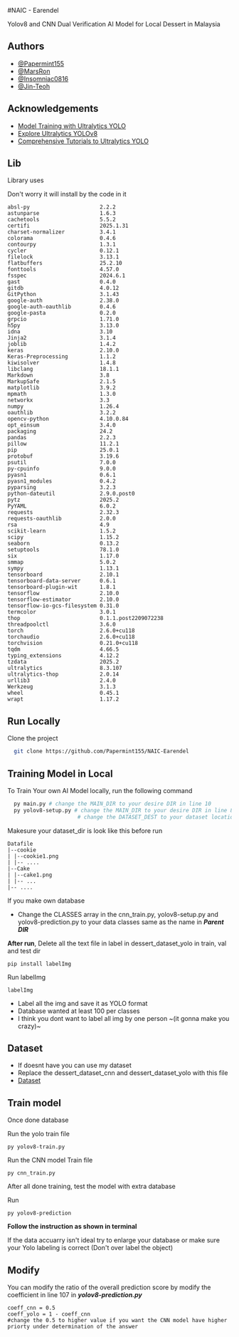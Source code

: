 #NAIC - Earendel

Yolov8 and CNN Dual Verification AI Model for Local Dessert in Malaysia
## Authors
- [@Papermint155](https://github.com/Papermint155)
- [@MarsRon](https://github.com/MarsRon)
- [@Insomniac0816](https://github.com/Insomniac0816)
- [@Jin-Teoh](https://github.com/Jin-Teoh)


## Acknowledgements

 - [Model Training with Ultralytics YOLO](https://docs.ultralytics.com/modes/train/)
 - [Explore Ultralytics YOLOv8](https://docs.ultralytics.com/models/yolov8/)
 - [Comprehensive Tutorials to Ultralytics YOLO](https://docs.ultralytics.com/guides/)


## Lib
Library uses

Don't worry it will install by the code in it
```
absl-py                      2.2.2
astunparse                   1.6.3
cachetools                   5.5.2
certifi                      2025.1.31
charset-normalizer           3.4.1
colorama                     0.4.6
contourpy                    1.3.1
cycler                       0.12.1
filelock                     3.13.1
flatbuffers                  25.2.10
fonttools                    4.57.0
fsspec                       2024.6.1
gast                         0.4.0
gitdb                        4.0.12
GitPython                    3.1.43
google-auth                  2.38.0
google-auth-oauthlib         0.4.6
google-pasta                 0.2.0
grpcio                       1.71.0
h5py                         3.13.0
idna                         3.10
Jinja2                       3.1.4
joblib                       1.4.2
keras                        2.10.0
Keras-Preprocessing          1.1.2
kiwisolver                   1.4.8
libclang                     18.1.1
Markdown                     3.8
MarkupSafe                   2.1.5
matplotlib                   3.9.2
mpmath                       1.3.0
networkx                     3.3
numpy                        1.26.4
oauthlib                     3.2.2
opencv-python                4.10.0.84
opt_einsum                   3.4.0
packaging                    24.2
pandas                       2.2.3
pillow                       11.2.1
pip                          25.0.1
protobuf                     3.19.6
psutil                       7.0.0
py-cpuinfo                   9.0.0
pyasn1                       0.6.1
pyasn1_modules               0.4.2
pyparsing                    3.2.3
python-dateutil              2.9.0.post0
pytz                         2025.2
PyYAML                       6.0.2
requests                     2.32.3
requests-oauthlib            2.0.0
rsa                          4.9
scikit-learn                 1.5.2
scipy                        1.15.2
seaborn                      0.13.2
setuptools                   78.1.0
six                          1.17.0
smmap                        5.0.2
sympy                        1.13.1
tensorboard                  2.10.1
tensorboard-data-server      0.6.1
tensorboard-plugin-wit       1.8.1
tensorflow                   2.10.0
tensorflow-estimator         2.10.0
tensorflow-io-gcs-filesystem 0.31.0
termcolor                    3.0.1
thop                         0.1.1.post2209072238
threadpoolctl                3.6.0
torch                        2.6.0+cu118
torchaudio                   2.6.0+cu118
torchvision                  0.21.0+cu118
tqdm                         4.66.5
typing_extensions            4.12.2
tzdata                       2025.2
ultralytics                  8.3.107
ultralytics-thop             2.0.14
urllib3                      2.4.0
Werkzeug                     3.1.3
wheel                        0.45.1
wrapt                        1.17.2
```
## Run Locally

Clone the project

```bash
  git clone https://github.com/Papermint155/NAIC-Earendel
```


## Training Model in Local

To Train Your own AI Model locally, run the following command

```bash
  py main.py # change the MAIN_DIR to your desire DIR in line 10
  py yolov8-setup.py # change the MAIN_DIR to your desire DIR in line 8
                      # change the DATASET_DEST to your dataset location in line 9
```
Makesure your dataset_dir is look like this before run 
```
Datafile
|--cookie
| |--cookie1.png
| |-- ....
|--Cake
| |--cake1.png
| |-- ...
|-- ....
```
If you make own database
- Change the CLASSES array in the cnn_train.py, yolov8-setup.py and yolov8-prediction.py to your data classes same as the name in  ___Parent DIR___ 

__After run__, Delete all the text file in label in dessert_dataset_yolo in train, val and test dir 
```
pip install labelImg
```
Run labelImg
```
labelImg
```
- Label all the img and save it as YOLO format
- Database wanted at least 100 per classes
- I think you dont want to label all img by one person ~(it gonna make you crazy)~


## Dataset
- If doesnt have you can use my dataset
- Replace the dessert_dataset_cnn and dessert_dataset_yolo with this file
- [Dataset]()

## Train model
Once done database

Run the yolo train file 
```
py yolov8-train.py
```
Run the CNN model Train file
```
py cnn_train.py
```
After all done training, test the model with extra database

Run
```
py yolov8-prediction
```
__Follow the instruction as shown in terminal__

If the data accuarry isn't ideal try to enlarge your database or make sure your Yolo labeling is correct (Don't over label the object)


## Modify

You can modify the ratio of the overall prediction score by modify the coefficient in line 107 in ___yolov8-prediction.py___
```
coeff_cnn = 0.5
coeff_yolo = 1 - coeff_cnn
#change the 0.5 to higher value if you want the CNN model have higher priorty under determination of the answer
```
